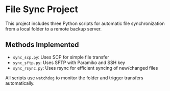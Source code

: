 # File Sync Project

This project includes three Python scripts for automatic file synchronization from a local folder to a remote backup server.

## Methods Implemented

- `sync_scp.py`: Uses SCP for simple file transfer
- `sync_sftp.py`: Uses SFTP with Paramiko and SSH key
- `sync_rsync.py`: Uses rsync for efficient syncing of new/changed files

All scripts use `watchdog` to monitor the folder and trigger transfers automatically.
